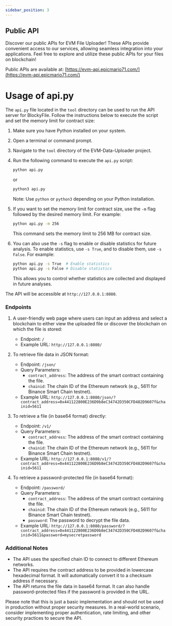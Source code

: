 ```yaml
---
sidebar_position: 3
---
```


## Public API

Discover our public APIs for EVM File Uploader! These APIs provide convenient access to our services, allowing seamless integration into your applications. Feel free to explore and utilize these public APIs for your files on blockchain!

Public APIs are available at: [https://evm-api.epicmario71.com/](https://evm-api.epicmario71.com/)


# Usage of api.py

The `api.py` file located in the `tool` directory can be used to run the API server for BlockyFile. Follow the instructions below to execute the script and set the memory limit for contract size:

1. Make sure you have Python installed on your system.

2. Open a terminal or command prompt.

3. Navigate to the `tool` directory of the EVM-Data-Uploader project.

4. Run the following command to execute the `api.py` script:

   ```bash
   python api.py
   ```

   or

   ```bash
   python3 api.py
   ```

   Note: Use `python` or `python3` depending on your Python installation.

5. If you want to set the memory limit for contract size, use the `-m` flag followed by the desired memory limit. For example:

   ```bash
   python api.py -m 256
   ```

   This command sets the memory limit to 256 MB for contract size.

6. You can also use the `-s` flag to enable or disable statistics for future analysis. To enable statistics, use `-s True`, and to disable them, use `-s False`. For example:

   ```bash
   python api.py -s True  # Enable statistics
   python api.py -s False # Disable statistics
   ```

   This allows you to control whether statistics are collected and displayed in future analyses.


The API will be accessible at `http://127.0.0.1:8080`.

### Endpoints


1. A user-friendly web page where users can input an address and select a blockchain to either view the uploaded file or discover the blockchain on which the file is stored:
   - Endpoint: `/`
   - Example URL: `http://127.0.0.1:8080/`

2. To retrieve file data in JSON format:
   - Endpoint: `/json/`
   - Query Parameters:
      - `contract_address`: The address of the smart contract containing the file.
      - `chainid`: The chain ID of the Ethereum network (e.g., 5611 for Binance Smart Chain testnet).
   - Example URL: `http://127.0.0.1:8080/json/?contract_address=0x441122800E236D9b8eC34742D350CFD482D9607f&chainid=5611`

3. To retrieve a file (in base64 format) directly:
   - Endpoint: `/v1/`
   - Query Parameters:
      - `contract_address`: The address of the smart contract containing the file.
      - `chainid`: The chain ID of the Ethereum network (e.g., 5611 for Binance Smart Chain testnet).
   - Example URL: `http://127.0.0.1:8080/v1/?contract_address=0x441122800E236D9b8eC34742D350CFD482D9607f&chainid=5611`

4. To retrieve a password-protected file (in base64 format):
   - Endpoint: `/password/`
   - Query Parameters:
      - `contract_address`: The address of the smart contract containing the file.
      - `chainid`: The chain ID of the Ethereum network (e.g., 5611 for Binance Smart Chain testnet).
      - `password`: The password to decrypt the file data.
   - Example URL: `http://127.0.0.1:8080/password/?contract_address=0x441122800E236D9b8eC34742D350CFD482D9607f&chainid=5611&password=mysecretpassword`

### Additional Notes

- The API uses the specified chain ID to connect to different Ethereum networks.
- The API requires the contract address to be provided in lowercase hexadecimal format. It will automatically convert it to a checksum address if necessary.
- The API returns the file data in base64 format. It can also handle password-protected files if the password is provided in the URL.

Please note that this is just a basic implementation and should not be used in production without proper security measures. In a real-world scenario, consider implementing proper authentication, rate limiting, and other security practices to secure the API.

